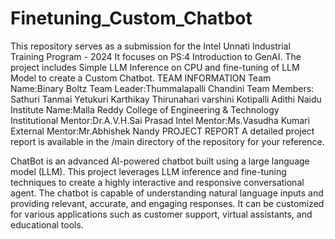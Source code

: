 # Finetuning_Custom_Chatbot
This repository serves as a submission for the Intel Unnati Industrial Training Program - 2024
It focuses on PS:4 Introduction to GenAI. The project includes Simple LLM Inference on CPU and fine-tuning of LLM Model to create a Custom Chatbot.
TEAM INFORMATION
Team Name:Binary Boltz
Team Leader:Thummalapalli Chandini
Team Members:
         Sathuri Tanmai
         Yetukuri Karthikay
         Thirunahari varshini
         Kotipalli Adithi Naidu
Institute Name:Malla Reddy College of Engineering & Technology
Institutional Mentor:Dr.A.V.H.Sai Prasad
Intel Mentor:Ms.Vasudha Kumari
External Mentor:Mr.Abhishek Nandy
PROJECT REPORT
A detailed project report is available in the /main directory of the repository for your reference.

ChatBot is an advanced AI-powered chatbot built using a large language model (LLM). This project leverages LLM inference and fine-tuning techniques to create a highly interactive and responsive conversational agent. The chatbot is capable of understanding natural language inputs and providing relevant, accurate, and engaging responses. It can be customized for various applications such as customer support, virtual assistants, and educational tools.
